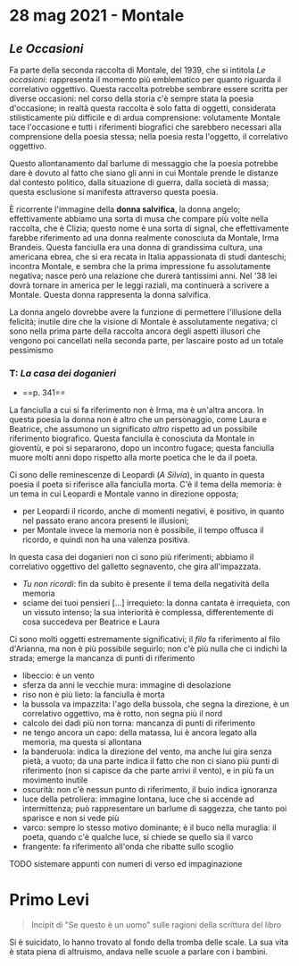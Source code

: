 # 28 mag 2021 - Montale

## *Le Occasioni*

Fa parte della seconda raccolta di Montale, del 1939, che si intitola *Le occasioni*: rappresenta il momento più emblematico per quanto riguarda il correlativo oggettivo. Questa raccolta potrebbe sembrare essere scritta per diverse occasioni: nel corso della storia c'è sempre stata la poesia d'occasione; in realtà questa raccolta è solo fatta di oggetti, considerata stilisticamente più difficile e di ardua comprensione: volutamente Montale tace l'occasione e tutti i riferimenti biografici che sarebbero necessari alla comprensione della poesia stessa; nella poesia resta l'oggetto, il correlativo oggettivo.

Questo allontanamento dal barlume di messaggio che la poesia potrebbe dare è dovuto al fatto che siano gli anni in cui Montale prende le distanze dal contesto politico, dalla situazione di guerra, dalla società di massa; questa esclusione si manifesta attraverso questa poesia.

È ricorrente l'immagine della **donna salvifica**, la donna angelo; effettivamente abbiamo una sorta di musa che compare più volte nella raccolta, che è Clizia; questo nome è una sorta di signal, che effettivamente farebbe riferimento ad una donna realmente conosciuta da Montale, Irma Brandeis. Questa fanciulla era una donna di grandissima cultura, una americana ebrea, che si era recata in Italia appassionata di studi danteschi; incontra Montale, e sembra che la prima impressione fu assolutamente negativa; nasce però una relazione che durerà tantissimi anni. Nel '38 lei dovrà tornare in america per le leggi raziali, ma continuerà a scrivere a Montale. Questa donna rappresenta la donna salvifica.

La donna angelo dovrebbe avere la funzione di permettere l'illusione della felicità; inutile dire che la visione di Montale è assolutamente negativa; ci sono nella prima parte della raccolta ancora degli aspetti illusori che vengono poi cancellati nella seconda parte, per lascaire posto ad un totale pessimismo

### T: *La casa dei doganieri*

- ==p. 341==

La fanciulla a cui si fa riferimento non è Irma, ma è un'altra ancora. In questa poesia la donna non è altro che un personaggio, come Laura e Beatrice, che assumono un significato _altro_ rispetto ad un possibile riferimento biografico. Questa fanciulla è conosciuta da Montale in gioventù, e poi si separarono, dopo un incontro fugace; questa fanciulla muore molti anni dopo rispetto alla morte poetica che le da il poeta.

Ci sono delle reminescenze di Leopardi (*A Silvia*), in quanto in questa poesia il poeta si riferisce alla fanciulla morta. C'è il tema della memoria: è un tema in cui Leopardi e Montale vanno in direzione opposta;

- per Leopardi il ricordo, anche di momenti negativi, è positivo, in quanto nel passato erano ancora presenti le illusioni;
- per Montale invece la memoria non è possibile, il tempo offusca il ricordo, e quindi non ha una valenza positiva.

In questa casa dei doganieri non ci sono più riferimenti; abbiamo il correlativo oggettivo del galletto segnavento, che gira all'impazzata.

- *Tu non ricordi*: fin da subito è presente il tema della negatività della memoria
- sciame dei tuoi pensieri [...] irrequieto: la donna cantata è irrequieta, con un vissuto intenso; la sua interiorità è complessa, differentemente di cosa succedeva per Beatrice e Laura

Ci sono molti oggetti estremamente significativi; il *filo* fa riferimento al filo d'Arianna, ma non è più possibile seguirlo; non c'è più nulla che ci indichi la strada; emerge la mancanza di punti di riferimento

- libeccio: è un vento
- sferza da anni le vecchie mura: immagine di desolazione
- riso non è più lieto: la fanciulla è morta
- la bussola va impazzita: l'ago della bussola, che segna la direzione, è un correlativo oggettivo, ma è rotto, non segna più il nord
- calcolo dei dadi più non torna: mancanza di punti di riferimento
- ne tengo ancora un capo: della matassa, lui è ancora legato alla memoria, ma questa si allontana
- la banderuola: indica la direzione del vento, ma anche lui gira senza pietà, a vuoto; da una parte indica il fatto che non ci siano più punti di riferimento (non si capisce da che parte arrivi il vento), e in più fa un movimento inutile 
- oscurità: non c'è nessun punto di riferimento, il buio indica ignoranza
- luce della petroliera: immagine lontana, luce che si accende ad intermittenza; può rappresentare un barlume di saggezza, che tanto poi sparisce e non si vede più
- varco: sempre lo stesso motivo dominante; è il buco nella muraglia: il poeta, quando c'è qualche luce, si chiede se quello sia il varco
- frangente: fa riferimento all'onda che ribatte sullo scoglio

TODO sistemare appunti con numeri di verso ed impaginazione

# Primo Levi

> Incipit di "Se questo è un uomo" sulle ragioni della scrittura del libro

Si è suicidato, lo hanno trovato al fondo della tromba delle scale. La sua vita è stata piena di altruismo, andava nelle scuole a parlare con i bambini.
